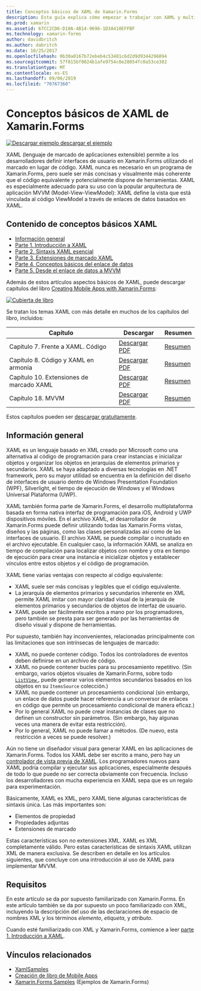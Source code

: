 ```yaml
---
title: Conceptos básicos de XAML de Xamarin.Forms
description: Esta guía explica cómo empezar a trabajar con XAML y multiplataforma para dispositivos móviles. XAML permite a los desarrolladores definir interfaces de usuario en aplicaciones de Xamarin.Forms mediante marcado en lugar de código.
ms.prod: xamarin
ms.assetid: 67CC2CD6-D10A-4B14-9696-1D3A410EFFBF
ms.technology: xamarin-forms
author: davidbritch
ms.author: dabritch
ms.date: 10/25/2017
ms.openlocfilehash: 0b30a0167b72ebeb4c53481c6d2d9d9344296894
ms.sourcegitcommit: 57f815bf0024b1afe9754c0e28054fc0a53ce302
ms.translationtype: MT
ms.contentlocale: es-ES
ms.lasthandoff: 09/06/2019
ms.locfileid: "70767360"
---
```

# <a name="xamarinforms-xaml-basics"></a>Conceptos básicos de XAML de Xamarin.Forms

[![Descargar ejemplo](~/media/shared/download.png) descargar el ejemplo](https://docs.microsoft.com/samples/xamarin/xamarin-forms-samples/xamlsamples)

XAML (lenguaje de marcado de aplicaciones extensible) permite a los desarrolladores definir interfaces de usuario en Xamarin.Forms utilizando el marcado en lugar de código. XAML nunca es necesario en un programa de Xamarin.Forms, pero suele ser más concisas y visualmente más coherente que el código equivalente y potencialmente dispone de herramientas. XAML es especialmente adecuado para su uso con la popular arquitectura de aplicación MVVM (Model-View-ViewModel): XAML define la vista que está vinculada al código ViewModel a través de enlaces de datos basados en XAML.

## <a name="xaml-basics-contents"></a>Contenido de conceptos básicos XAML

- [Información general](#Overview)
- [Parte 1. Introducción a XAML](~/xamarin-forms/xaml/xaml-basics/get-started-with-xaml.md)
- [Parte 2. Sintaxis XAML esencial](~/xamarin-forms/xaml/xaml-basics/essential-xaml-syntax.md)
- [Parte 3. Extensiones de marcado XAML](~/xamarin-forms/xaml/xaml-basics/xaml-markup-extensions.md)
- [Parte 4. Conceptos básicos del enlace de datos](~/xamarin-forms/xaml/xaml-basics/data-binding-basics.md)
- [Parte 5. Desde el enlace de datos a MVVM](~/xamarin-forms/xaml/xaml-basics/data-bindings-to-mvvm.md)

Además de estos artículos aspectos básicos de XAML, puede descargar capítulos del libro [Creating Mobile Apps with Xamarin.Forms](~/xamarin-forms/creating-mobile-apps-xamarin-forms/index.md):

[![](images/cover-sml.png "Cubierta de libro")](~/xamarin-forms/creating-mobile-apps-xamarin-forms/index.md)

Se tratan los temas XAML con más detalle en muchos de los capítulos del libro, incluidos:

| Capítulo | Descargar | Resumen |
|---------|---------|---------|
| Capítulo 7. Frente a XAML. Código | [Descargar PDF](https://download.xamarin.com/developer/xamarin-forms-book/XamarinFormsBook-Ch07-Apr2016.pdf) | [Resumen](~/xamarin-forms/creating-mobile-apps-xamarin-forms/summaries/chapter07.md) |
| Capítulo 8. Código y XAML en armonía | [Descargar PDF](https://download.xamarin.com/developer/xamarin-forms-book/XamarinFormsBook-Ch08-Apr2016.pdf) | [Resumen](~/xamarin-forms/creating-mobile-apps-xamarin-forms/summaries/chapter08.md) |
| Capítulo 10. Extensiones de marcado XAML | [Descargar PDF](https://download.xamarin.com/developer/xamarin-forms-book/XamarinFormsBook-Ch10-Apr2016.pdf) | [Resumen](~/xamarin-forms/creating-mobile-apps-xamarin-forms/summaries/chapter10.md) |
| Capítulo 18. MVVM | [Descargar PDF](https://download.xamarin.com/developer/xamarin-forms-book/XamarinFormsBook-Ch18-Apr2016.pdf) | [Resumen](~/xamarin-forms/creating-mobile-apps-xamarin-forms/summaries/chapter18.md) |

Estos capítulos pueden ser [descargar gratuitamente](~/xamarin-forms/creating-mobile-apps-xamarin-forms/index.md).

<a name="Overview" />

## <a name="overview"></a>Información general

XAML es un lenguaje basado en XML creado por Microsoft como una alternativa al código de programación para crear instancias e inicializar objetos y organizar los objetos en jerarquías de elementos primarios y secundarios. XAML se haya adaptado a diversas tecnologías en .NET framework, pero su mayor utilidad se encuentra en la definición del diseño de interfaces de usuario dentro de Windows Presentation Foundation (WPF), Silverlight, el tiempo de ejecución de Windows y el Windows Universal Plataforma (UWP).

XAML también forma parte de Xamarin.Forms, el desarrollo multiplataforma basada en forma nativa interfaz de programación para iOS, Android y UWP dispositivos móviles. En el archivo XAML, el desarrollador de Xamarin.Forms puede definir utilizando todas las Xamarin.Forms vistas, diseños y las páginas, como las clases personalizadas así como de las interfaces de usuario. El archivo XAML se puede compilar o incrustado en el archivo ejecutable. En cualquier caso, la información XAML se analiza en tiempo de compilación para localizar objetos con nombre y otra en tiempo de ejecución para crear una instancia e inicializar objetos y establecer vínculos entre estos objetos y el código de programación.

XAML tiene varias ventajas con respecto al código equivalente:

- XAML suele ser más concisas y legibles que el código equivalente.
- La jerarquía de elementos primarios y secundarios inherente en XML permite XAML imitar con mayor claridad visual de la jerarquía de elementos primarios y secundarios de objetos de interfaz de usuario.
- XAML puede ser fácilmente escritos a mano por los programadores, pero también se presta para ser generado por las herramientas de diseño visual y dispone de herramientas.

Por supuesto, también hay inconvenientes, relacionadas principalmente con las limitaciones que son intrínsecas de lenguajes de marcado:

- XAML no puede contener código. Todos los controladores de eventos deben definirse en un archivo de código.
- XAML no puede contener bucles para su procesamiento repetitivo. (Sin embargo, varios objetos visuales de Xamarin.Forms, sobre todo [ `ListView` ](xref:Xamarin.Forms.ListView) , puede generar varios elementos secundarios basados en los objetos en su `ItemsSource` colección.)
- XAML no puede contener un procesamiento condicional (sin embargo, un enlace de datos puede hacer referencia a un conversor de enlaces en código que permite un procesamiento condicional de manera eficaz.)
- Por lo general XAML no puede crear instancias de clases que no definen un constructor sin parámetros. (Sin embargo, hay algunas veces una manera de evitar esta restricción).
- Por lo general, XAML no puede llamar a métodos. (De nuevo, esta restricción a veces se puede resolver.)

Aún no tiene un diseñador visual para generar XAML en las aplicaciones de Xamarin.Forms. Todos los XAML debe ser escrito a mano, pero hay un [controlador de vista previa de XAML](~/xamarin-forms/xaml/xaml-previewer/index.md). Los programadores nuevos para XAML podría compilar y ejecutar sus aplicaciones, especialmente después de todo lo que puede no ser correcta obviamente con frecuencia. Incluso los desarrolladores con mucha experiencia en XAML sepa que es un regalo para experimentación.

Básicamente, XAML es XML, pero XAML tiene algunas características de sintaxis única. Las más importantes son:

- Elementos de propiedad
- Propiedades adjuntas
- Extensiones de marcado

Estas características son *no* extensiones XML. XAML es XML completamente válido. Pero estas características de sintaxis XAML utilizan XML de manera exclusiva. Se describen en detalle en los artículos siguientes, que concluye con una introducción al uso de XAML para implementar MVVM.

## <a name="requirements"></a>Requisitos

En este artículo se da por supuesto familiarizado con Xamarin.Forms. En este artículo también se da por supuesto un poco familiarizado con XML, incluyendo la descripción del uso de las declaraciones de espacio de nombres XML y los términos *elemento*, *etiqueta*, y *atributo*.

Cuando esté familiarizado con XML y Xamarin.Forms, comience a leer [parte 1. Introducción a XAML](~/xamarin-forms/xaml/xaml-basics/get-started-with-xaml.md).

## <a name="related-links"></a>Vínculos relacionados

- [XamlSamples](https://docs.microsoft.com/samples/xamarin/xamarin-forms-samples/xamlsamples)
- [Creación de libro de Mobile Apps](~/xamarin-forms/creating-mobile-apps-xamarin-forms/index.md)
- [Xamarin.Forms Samples](https://docs.microsoft.com/samples/browse/?products=xamarin&term=Xamarin.Forms) (Ejemplos de Xamarin.Forms)
